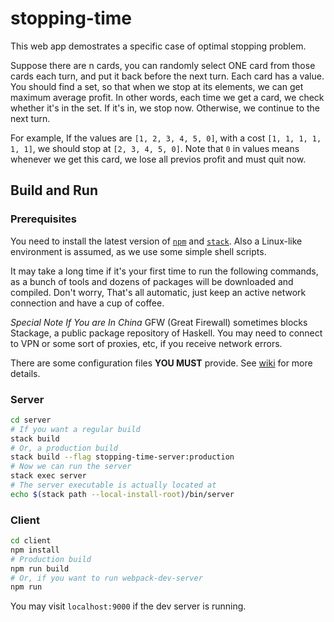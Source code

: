 # stopping-time

This web app demostrates a specific case of optimal stopping problem.

Suppose there are n cards, you can randomly select ONE card from
those cards each turn, and put it back before the next turn.
Each card has a value. You should find a set, so that when we stop
at its elements, we can get maximum average profit.
In other words, each time we get a card, we check whether it's
in the set. If it's in, we stop now. Otherwise, we continue to
the next turn.

For example, If the values are `[1, 2, 3, 4, 5, 0]`, with a cost
`[1, 1, 1, 1, 1, 1]`, we should stop at `[2, 3, 4, 5, 0]`. Note
that `0` in values means whenever we get this card, we lose all
previos profit and must quit now.

## Build and Run

### Prerequisites

You need to install the latest version of [`npm`][2] and [`stack`][1].
Also a Linux-like environment is assumed, as we use some simple shell
scripts.

It may take a long time if it's your first time to run the
following commands, as a bunch of tools and dozens of packages
will be downloaded and compiled. Don't worry, That's all automatic,
just keep an active network connection and have a cup of coffee.

*Special Note If You are In China* GFW (Great Firewall) sometimes blocks Stackage, a
public package repository of Haskell. You may need to connect to
VPN or some sort of proxies, etc, if you receive network errors.

There are some configuration files **YOU MUST** provide. See [wiki][3]
for more details.

### Server
```sh
cd server
# If you want a regular build
stack build
# Or, a production build
stack build --flag stopping-time-server:production
# Now we can run the server
stack exec server
# The server executable is actually located at
echo $(stack path --local-install-root)/bin/server
```

### Client
```sh
cd client
npm install
# Production build
npm run build
# Or, if you want to run webpack-dev-server
npm run
```
You may visit `localhost:9000` if the dev server is running.

[1]: https://docs.haskellstack.org/en/stable/install_and_upgrade/
[2]: https://www.npmjs.com/get-npm
[3]: https://github.com/zelinf/stopping-time/wiki/Missing-Files

